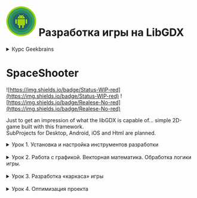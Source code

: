 # ![android_logo](https://github.com/InsaneDan/InsaneDan/blob/main/Android.png) Разработка игры на LibGDX
<details>
<summary>Курс Geekbrains</summary>

Преподаватель: Алексей Кутепов  
Дата проведения: 23.08.2021–16.09.2021
</details>

# SpaceShooter
![https://img.shields.io/badge/Status-WIP-red](https://img.shields.io/badge/Status-WIP-red) ![https://img.shields.io/badge/Realese-No-red](https://img.shields.io/badge/Realese-No-red)

Just to get an impression of what the libGDX is capable of... simple 2D-game built with this
framework.  
SubProjects for Desktop, Android, iOS and Html are planned.



<details>
<summary>Урок 1. Установка и настройка инструментов разработки</summary>

<details>
<summary>Задание к уроку </summary>

1. Установить все необходимые инструменты
2. Создать проект и убедиться что он запускается
3. Залить проект на GitHub
4. Создать новую ветку
5. Выбрать картинку для фона и отрисовать. Изменения выполнить в новой ветке
6. Сделать pull-request к ветке master
7. Сдать ДЗ в виде pull-request
</details>

**Решение**
1) Размеры экрана приложения заданы через LwjglApplicationConfiguration config.
2) настройка setColor и позиционирование:
* дефолтное изображение (badlogic.jpg) в синем цвете и прозрачное;
* TextureRegion (надпись BAD из дефолтного изображения) в исходной цветовой гамме, непрозрачное, поверх всех слоев;
* оба изображения центрированы относительно поля приложения.
</details>
 
<details>
<summary>Урок 2. Работа с графикой. Векторная математика. Обработка логики игры.</summary>

<details>
<summary>Задание к уроку </summary>

1. Изучить материал из методички и статьи: https://habr.com/post/131931/
2. Реализовать движение логотипа badlogic (можно свою картинку вставить) при нажатии клавиши мыши (touchDown) в точку нажатия на экране и остановку в данной точке.
</details>

**Решение**
- input events - ЛКМ/touchDown;
- объекты (target и follower) используют одну текстуру;
- "центровка" движения объектов и вращения (через origin);
- ротация объектов в противоположных направлениях, 1 оборот за 2 секунды;
- объект follower каждую секунду уменьшается в размере на 20% и возвращается к исходному размеру, во процессе изменения размера меняется цвет (в max и min точках - исходный цвет);
- при приближении к цели скорость уменьшается – реализовано через расчет координат.

**! TODO:** Pасcчитать через взаимодействие (сложение) векторов - положение и ускорение - не получилось.

![LibGDX_lesson2_homework](https://github.com/InsaneDan/InsaneDan/blob/main/LibGDX_sps2.gif)

</details>
 
<details>
<summary>Урок 3. Разработка «каркаса» игры</summary>

<details>
<summary>Задание к уроку </summary>

1. Разобраться с темой урока.
2. Адаптировать ДЗ 2 к новой архитектуре проекта. Желательно всю логику которая касается обработки логотипа по максимуму разместить в классе Logo
</details>

**Решение**
- на уроке: пересчет координатной сетки границ экрана, границ игрового мира;
- движение объекта с ускорением в том направлении, куда он нацелен, после достижения заданного максимума скорость не увеличивается;
- разворот во время движения, полный оборот на 360° выполняется за 1 секунду;
- для вращения выбирается меньший угол;
- при выравнивании угловой скорости и скорости поворота - объект может уйти в бесконечную петлю, если не сдвинуть мишень.

![LibGDX_lesson2_homework](https://github.com/InsaneDan/InsaneDan/blob/main/LibGDX_sps3.gif)

</details>
 
<details>
<summary>Урок 4. Оптимизация проекта</summary>

<details>
<summary>Задание к уроку </summary>

1. Реализовать спрайт корабля
2. Разрезать текстуру корабля на 2 части
3. Cделать управление кораблём с помощью тача и/или клавиатуры
4. *** Сделать ограничение движения корабля
</details>

**Решение**

![LibGDX_lesson2_homework](https://github.com/InsaneDan/InsaneDan/blob/main/LibGDX_sps4.gif)

</details>

